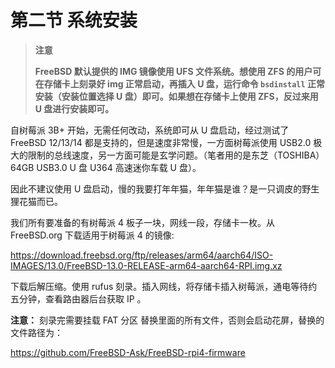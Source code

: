 # 第二节 系统安装

>**注意**
>
>**FreeBSD 默认提供的 IMG 镜像使用 UFS 文件系统。想使用 ZFS 的用户可在存储卡上刻录好 img 正常启动，再插入 U 盘，运行命令 `bsdinstall` 正常安装（安装位置选择 U 盘）即可。如果想在存储卡上使用  ZFS，反过来用 U 盘进行安装即可。**


自树莓派 3B+ 开始，无需任何改动，系统即可从 U 盘启动，经过测试了 FreeBSD 12/13/14 都是支持的，但是速度非常慢，一方面树莓派使用 USB2.0 极大的限制的总线速度，另一方面可能是玄学问题。（笔者用的是东芝（TOSHIBA）64GB USB3.0 U 盘 U364 高速迷你车载 U 盘）。

因此不建议使用 U 盘启动，慢的我要打年年猫，年年猫是谁？是一只调皮的野生狸花猫而已。

我们所有要准备的有树莓派 4 板子一块，网线一段，存储卡一枚。从 FreeBSD.org 下载适用于树莓派 4 的镜像:

https://download.freebsd.org/ftp/releases/arm64/aarch64/ISO-IMAGES/13.0/FreeBSD-13.0-RELEASE-arm64-aarch64-RPI.img.xz

下载后解压缩。使用 rufus 刻录。插入网线，将存储卡插入树莓派，通电等待约五分钟，查看路由器后台获取 IP 。

**注意：** 刻录完需要挂载 FAT 分区 替换里面的所有文件，否则会启动花屏，替换的文件路径为：

https://github.com/FreeBSD-Ask/FreeBSD-rpi4-firmware
